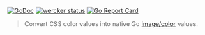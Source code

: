 [![GoDoc](https://godoc.org/github.com/wayneashleyberry/css-color?status.svg)](https://godoc.org/github.com/wayneashleyberry/css-color)
[![wercker status](https://app.wercker.com/status/130dafec226a3ca27e26a5899b2db75c/s/master "wercker status")](https://app.wercker.com/project/byKey/130dafec226a3ca27e26a5899b2db75c)
[![Go Report Card](https://goreportcard.com/badge/github.com/wayneashleyberry/css-color)](https://goreportcard.com/report/github.com/wayneashleyberry/css-color)

> Convert CSS color values into native Go [image/color](https://golang.org/pkg/image/color) values.
